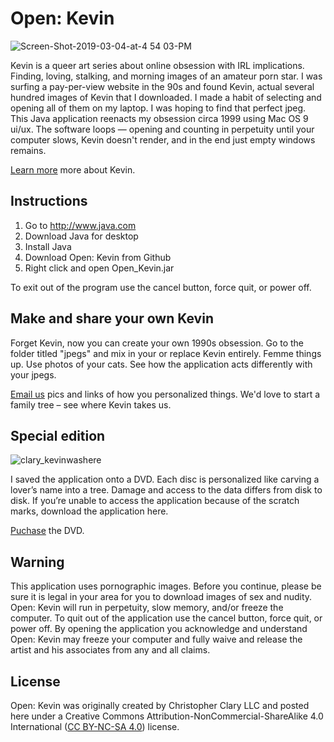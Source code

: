 # Open: Kevin

![Screen-Shot-2019-03-04-at-4 54 03-PM](https://user-images.githubusercontent.com/40834845/127020111-9c64d03c-ed8b-4307-949e-d66982de96d1.png)

Kevin is a queer art series about online obsession with IRL implications. Finding, loving, stalking, and morning images of an amateur porn star. I was surfing a pay-per-view website in the 90s and found Kevin, actual several hundred images of Kevin that I downloaded. I made a habit of selecting and opening all of them on my laptop. I was hoping to find that perfect jpeg. This Java application reenacts my obsession circa 1999 using Mac OS 9 ui/ux. The software loops —  opening and counting in perpetuity until your computer slows, Kevin doesn't render, and in the end just empty windows remains.  

[Learn more](https://christopherclary.com/kevin) more about Kevin.


## Instructions

1. Go to http://www.java.com
2. Download Java for desktop
3. Install Java
4. Download Open: Kevin from Github
5. Right click and open Open_Kevin.jar

To exit out of the program use the cancel button, force quit, or power off.


## Make and share your own Kevin

Forget Kevin, now you can create your own 1990s obsession. Go to the folder titled "jpegs" and mix in your or replace Kevin entirely. Femme things up. Use photos of your cats. See how the application acts differently with your jpegs.

[Email us](mailto:chris@christopherclary.com) pics and links of how you personalized things. We'd love to start a family tree – see where Kevin takes us.


## Special edition

![clary_kevinwashere](https://user-images.githubusercontent.com/40834845/127020694-e29f79a8-1989-49b7-ab90-33921580e428.jpg)

I saved the application onto a DVD. Each disc is personalized like carving a lover’s name into a tree. Damage and access to the data differs from disk to disk. If you’re unable to access the application because of the scratch marks, download the application here.

[Puchase](https://christopherclary.com/kevin-open) the DVD.


## Warning

This application uses pornographic images. Before you continue, please be sure it is legal in your area for you to download images of sex and nudity. Open: Kevin will run in perpetuity, slow memory, and/or freeze the computer. To quit out of the application use the cancel button, force quit, or power off. By opening the application you acknowledge and understand Open: Kevin may freeze your computer and fully waive and release the artist and his associates from any and all claims.


## License

Open: Kevin was originally created by Christopher Clary LLC and posted here under a Creative Commons Attribution-NonCommercial-ShareAlike 4.0 International ([CC BY-NC-SA 4.0](https://creativecommons.org/licenses/by-nc-sa/4.0/)) license. 
